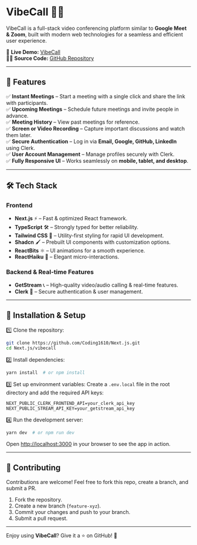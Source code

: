 # VibeCall 🎥🚀

VibeCall is a full-stack video conferencing platform similar to **Google Meet & Zoom**, built with modern web technologies for a seamless and efficient user experience. 

🔗 **Live Demo:** [VibeCall](https://vibecalll.vercel.app/)  
👨‍💻 **Source Code:** [GitHub Repository](https://github.com/Coding1610/Next.js/tree/main/vibecall)  

---

## 🌟 Features

✅ **Instant Meetings** – Start a meeting with a single click and share the link with participants.  
✅ **Upcoming Meetings** – Schedule future meetings and invite people in advance.  
✅ **Meeting History** – View past meetings for reference.  
✅ **Screen or Video Recording** – Capture important discussions and watch them later.  
✅ **Secure Authentication** – Log in via **Email, Google, GitHub, LinkedIn** using Clerk.  
✅ **User Account Management** – Manage profiles securely with Clerk.  
✅ **Fully Responsive UI** – Works seamlessly on **mobile, tablet, and desktop**.  

---

## 🛠️ Tech Stack

### **Frontend**
- **Next.js** ⚡ – Fast & optimized React framework.
- **TypeScript** 🛠️ – Strongly typed for better reliability.
- **Tailwind CSS** 🎨 – Utility-first styling for rapid UI development.
- **Shadcn** 🖌️ – Prebuilt UI components with customization options.
- **ReactBits** ⚛️ – UI animations for a smooth experience.
- **ReactHaiku** 💫 – Elegant micro-interactions.

### **Backend & Real-time Features**
- **GetStream** 📞 – High-quality video/audio calling & real-time features.
- **Clerk** 🔐 – Secure authentication & user management.

---

## 🚀 Installation & Setup

1️⃣ Clone the repository:
```sh
git clone https://github.com/Coding1610/Next.js.git
cd Next.js/vibecall
```

2️⃣ Install dependencies:
```sh
yarn install  # or npm install
```

3️⃣ Set up environment variables:
Create a `.env.local` file in the root directory and add the required API keys:
```env
NEXT_PUBLIC_CLERK_FRONTEND_API=your_clerk_api_key
NEXT_PUBLIC_STREAM_API_KEY=your_getstream_api_key
```

4️⃣ Run the development server:
```sh
yarn dev  # or npm run dev
```
Open [http://localhost:3000](http://localhost:3000) in your browser to see the app in action.

---

## 🤝 Contributing

Contributions are welcome! Feel free to fork this repo, create a branch, and submit a PR.

1. Fork the repository.
2. Create a new branch (`feature-xyz`).
3. Commit your changes and push to your branch.
4. Submit a pull request.

---

Enjoy using **VibeCall**? Give it a ⭐ on GitHub! 🚀
